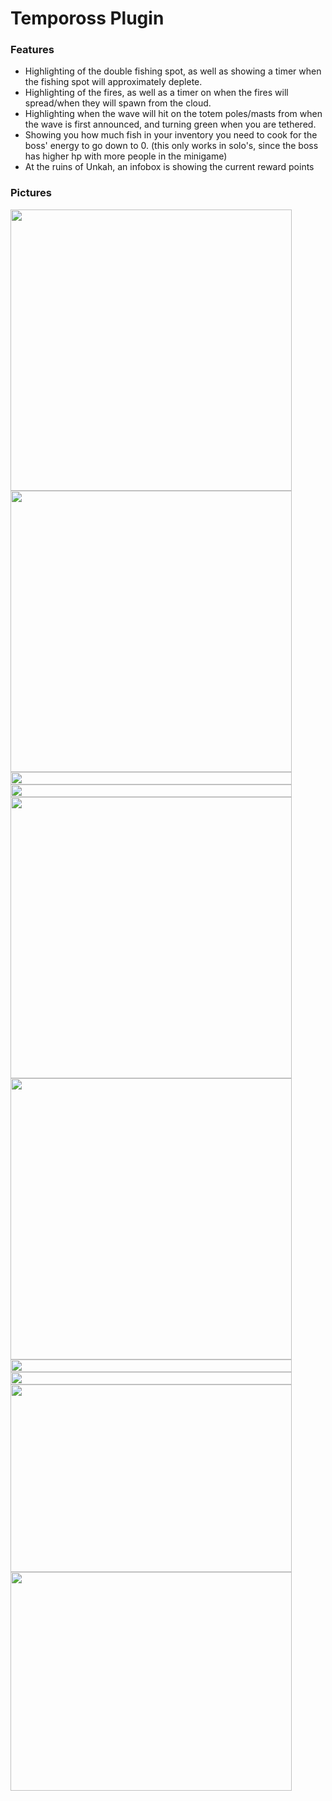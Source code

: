 # Tempoross Plugin
### Features
- Highlighting of the double fishing spot, as well as showing a timer when the fishing spot will approximately deplete.
- Highlighting of the fires, as well as a timer on when the fires will spread/when they will spawn from the cloud.
- Highlighting when the wave will hit on the totem poles/masts from when the wave is first announced, and turning green when you are tethered.
- Showing you how much fish in your inventory you need to cook for the boss' energy to go down to 0. (this only works in solo's, since the boss has higher hp with more people in the minigame)
- At the ruins of Unkah, an infobox is showing the current reward points

### Pictures
<img align="left" width="450" height="450" src="https://user-images.githubusercontent.com/20537001/112597997-3b450f00-8e0e-11eb-9b23-b9a223f7059e.png">
<img align="left" width="450" height="450" src="https://user-images.githubusercontent.com/20537001/112598025-48fa9480-8e0e-11eb-9d0a-cbc98f6519fe.png">
<img align="left" width="450" height="20" src="https://user-images.githubusercontent.com/20537001/112599345-1ce01300-8e10-11eb-99b6-bf46f88092aa.png">
<img align="left" width="450" height="20" src="https://user-images.githubusercontent.com/20537001/112599345-1ce01300-8e10-11eb-99b6-bf46f88092aa.png">
<img align="left" width="450" height="450" src="https://user-images.githubusercontent.com/20537001/112598334-bb6b7480-8e0e-11eb-95a1-460da1dc6eb5.png">
<img align="left" width="450" height="450" src="https://user-images.githubusercontent.com/20537001/112598358-c1f9ec00-8e0e-11eb-822e-e253208af8c3.png">
<img align="left" width="450" height="20" src="https://user-images.githubusercontent.com/20537001/112599345-1ce01300-8e10-11eb-99b6-bf46f88092aa.png">
<img align="left" width="450" height="20" src="https://user-images.githubusercontent.com/20537001/112599345-1ce01300-8e10-11eb-99b6-bf46f88092aa.png">
<img align="left" width="450" height="300" src="https://user-images.githubusercontent.com/20537001/112598049-5283fc80-8e0e-11eb-879e-8829e63f1daf.png">
<img align="left" width="450" height="350" src="https://user-images.githubusercontent.com/20537001/112598424-d938d980-8e0e-11eb-9b66-522048f4089b.png">
